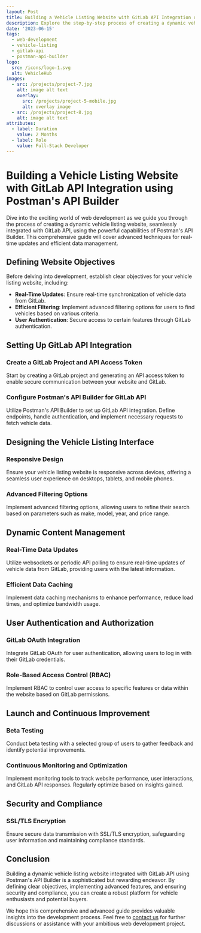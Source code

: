 ```yaml
---
layout: Post
title: Building a Vehicle Listing Website with GitLab API Integration using Postman's API Builder
description: Explore the step-by-step process of creating a dynamic vehicle listing website, seamlessly integrated with GitLab API, using Postman's API Builder. Learn advanced techniques for real-time updates and efficient data management.
date: '2023-06-15'
tags:
  - web-development
  - vehicle-listing
  - gitlab-api
  - postman-api-builder
logo:
  src: /icons/logo-1.svg
  alt: VehicleHub
images:
  - src: /projects/project-7.jpg
    alt: image alt text
    overlay:
      src: /projects/project-5-mobile.jpg
      alt: overlay image
  - src: /projects/project-8.jpg
    alt: image alt text
attributes:
  - label: Duration
    value: 2 Months
  - label: Role
    value: Full-Stack Developer
---
```


# Building a Vehicle Listing Website with GitLab API Integration using Postman's API Builder

Dive into the exciting world of web development as we guide you through the process of creating a dynamic vehicle listing website, seamlessly integrated with GitLab API, using the powerful capabilities of Postman's API Builder. This comprehensive guide will cover advanced techniques for real-time updates and efficient data management.

## Defining Website Objectives

Before delving into development, establish clear objectives for your vehicle listing website, including:

- **Real-Time Updates**: Ensure real-time synchronization of vehicle data from GitLab.
- **Efficient Filtering**: Implement advanced filtering options for users to find vehicles based on various criteria.
- **User Authentication**: Secure access to certain features through GitLab authentication.

## Setting Up GitLab API Integration

### Create a GitLab Project and API Access Token

Start by creating a GitLab project and generating an API access token to enable secure communication between your website and GitLab.

### Configure Postman's API Builder for GitLab API

Utilize Postman's API Builder to set up GitLab API integration. Define endpoints, handle authentication, and implement necessary requests to fetch vehicle data.

## Designing the Vehicle Listing Interface

### Responsive Design

Ensure your vehicle listing website is responsive across devices, offering a seamless user experience on desktops, tablets, and mobile phones.

### Advanced Filtering Options

Implement advanced filtering options, allowing users to refine their search based on parameters such as make, model, year, and price range.

## Dynamic Content Management

### Real-Time Data Updates

Utilize websockets or periodic API polling to ensure real-time updates of vehicle data from GitLab, providing users with the latest information.

### Efficient Data Caching

Implement data caching mechanisms to enhance performance, reduce load times, and optimize bandwidth usage.

## User Authentication and Authorization

### GitLab OAuth Integration

Integrate GitLab OAuth for user authentication, allowing users to log in with their GitLab credentials.

### Role-Based Access Control (RBAC)

Implement RBAC to control user access to specific features or data within the website based on GitLab permissions.

## Launch and Continuous Improvement

### Beta Testing

Conduct beta testing with a selected group of users to gather feedback and identify potential improvements.

### Continuous Monitoring and Optimization

Implement monitoring tools to track website performance, user interactions, and GitLab API responses. Regularly optimize based on insights gained.

## Security and Compliance

### SSL/TLS Encryption

Ensure secure data transmission with SSL/TLS encryption, safeguarding user information and maintaining compliance standards.

## Conclusion

Building a dynamic vehicle listing website integrated with GitLab API using Postman's API Builder is a sophisticated but rewarding endeavor. By defining clear objectives, implementing advanced features, and ensuring security and compliance, you can create a robust platform for vehicle enthusiasts and potential buyers.

We hope this comprehensive and advanced guide provides valuable insights into the development process. Feel free to [contact us](mailto:addictedarun4@gmail.com) for further discussions or assistance with your ambitious web development project.
